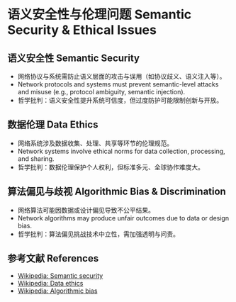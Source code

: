 # 语义安全性与伦理问题 Semantic Security & Ethical Issues

## 语义安全性 Semantic Security

- 网络协议与系统需防止语义层面的攻击与误用（如协议歧义、语义注入等）。
- Network protocols and systems must prevent semantic-level attacks and misuse (e.g., protocol ambiguity, semantic injection).
- 哲学批判：语义安全性提升系统可信度，但过度防护可能限制创新与开放。

## 数据伦理 Data Ethics

- 网络系统涉及数据收集、处理、共享等环节的伦理规范。
- Network systems involve ethical norms for data collection, processing, and sharing.
- 哲学批判：数据伦理保护个人权利，但标准多元、全球协作难度大。

## 算法偏见与歧视 Algorithmic Bias & Discrimination

- 网络算法可能因数据或设计偏见导致不公平结果。
- Network algorithms may produce unfair outcomes due to data or design bias.
- 哲学批判：算法偏见挑战技术中立性，需加强透明与问责。

## 参考文献 References

- [Wikipedia: Semantic security](https://en.wikipedia.org/wiki/Semantic_security)
- [Wikipedia: Data ethics](https://en.wikipedia.org/wiki/Data_ethics)
- [Wikipedia: Algorithmic bias](https://en.wikipedia.org/wiki/Algorithmic_bias)
